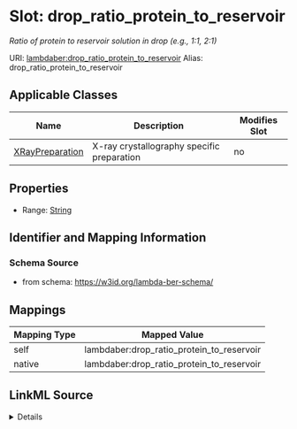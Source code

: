

# Slot: drop_ratio_protein_to_reservoir 


_Ratio of protein to reservoir solution in drop (e.g., 1:1, 2:1)_





URI: [lambdaber:drop_ratio_protein_to_reservoir](https://w3id.org/lambda-ber-schema/drop_ratio_protein_to_reservoir)
Alias: drop_ratio_protein_to_reservoir

<!-- no inheritance hierarchy -->





## Applicable Classes

| Name | Description | Modifies Slot |
| --- | --- | --- |
| [XRayPreparation](XRayPreparation.md) | X-ray crystallography specific preparation |  no  |






## Properties

* Range: [String](String.md)




## Identifier and Mapping Information






### Schema Source


* from schema: https://w3id.org/lambda-ber-schema/




## Mappings

| Mapping Type | Mapped Value |
| ---  | ---  |
| self | lambdaber:drop_ratio_protein_to_reservoir |
| native | lambdaber:drop_ratio_protein_to_reservoir |




## LinkML Source

<details>
```yaml
name: drop_ratio_protein_to_reservoir
description: Ratio of protein to reservoir solution in drop (e.g., 1:1, 2:1)
from_schema: https://w3id.org/lambda-ber-schema/
rank: 1000
alias: drop_ratio_protein_to_reservoir
owner: XRayPreparation
domain_of:
- XRayPreparation
range: string

```
</details>